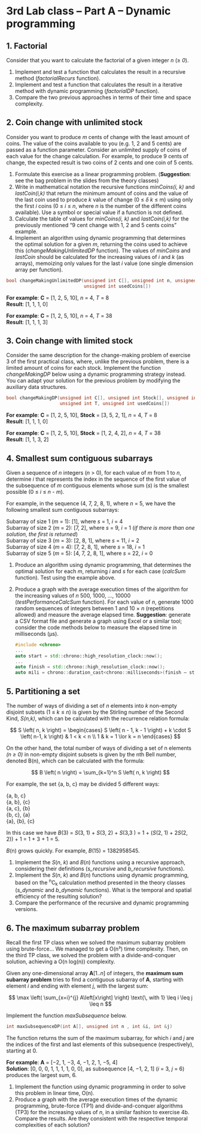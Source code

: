 # 3rd Lab class – Part A – Dynamic programming

## 1. Factorial

Consider that you want to calculate the factorial of a given integer *n* (≥ *0*).

1. Implement and test a function that calculates the result in a recursive method (*factorialRecurs* function).
2. Implement and test a function that calculates the result in a iterative method with dynamic programming (*factorialDP* function).
3. Compare the two previous approaches in terms of their time and space complexity.

## 2. Coin change with unlimited stock

Consider you want to produce *m* cents of change with the least amount of coins.
The value of the coins available to you (e.g. 1, 2 and 5 cents) are passed as a function parameter.
Consider an unlimited supply of coins of each value for the change calculation.
For example, to produce 9 cents of change, the expected result is two coins of 2 cents and one coin of 5 cents.

1. Formulate this exercise as a linear programming problem. (**Suggestion**: see the bag problem in the slides from the theory classes)
2. Write in mathematical notation the recursive functions *minCoins(i, k)* and *lastCoin(i,k)* that return the minimum amount of coins and the value of the last coin used to produce *k* value of change (0 ≤ *δ k* ≤ m) using only the first *i* coins (0 ≤ *i* ≤ *n*, where *n* is the number of the different coins available).
   Use a symbol or special value if a function is not defined.
3. Calculate the table of values for *minCoins(i, k)* and *lastCoin(i,k)* for the previously mentioned “9 cent change with 1, 2 and 5 cents coins” example.
4. Implement an algorithm using dynamic programming that determines the optimal solution for a given *m*, returning the coins used to achieve this (*changeMakingUnlimitedDP* function).
   The values of *minCoins* and *lastCoin* should be calculated for the increasing values of *i* and *k* (as arrays), memoizing only values for the last *i* value (one single dimension array per function).

```cpp
bool changeMakingUnlimitedDP(unsigned int C[], unsigned int n, unsigned int T,
                             unsigned int usedCoins[])
```

**For example**: **C** = [1, 2, 5, 10], *n* = 4, *T* = 8\
**Result**: [1, 1, 1, 0]

**For example**: **C** = [1, 2, 5, 10], *n* = 4, *T* = 38\
**Result**: [1, 1, 1, 3]

## 3. Coin change with limited stock

Consider the same description for the change-making problem of exercise 3 of the first practical class, where, unlike the previous problem, there is a limited amount of coins for each stock.
Implement the function *changeMakingDP* below using a dynamic programming strategy instead.
You can adapt your solution for the previous problem by modifying the auxiliary data structures.

```cpp
bool changeMakingDP(unsigned int C[], unsigned int Stock[], unsigned int n,
                    unsigned int T, unsigned int usedCoins[])
```

**For example**: **C** = [1, 2, 5, 10], **Stock** = [3, 5, 2, 1], *n* = 4, *T* = 8\
**Result**: [1, 1, 1, 0]

**For example**: **C** = [1, 2, 5, 10], **Stock** = [1, 2, 4, 2], *n* = 4, *T* = 38\
**Result**: [1, 1, 3, 2]

## 4. Smallest sum contiguous subarrays

Given a sequence of *n* integers (*n* > 0), for each value of *m* from 1 to *n*, determine *i* that represents the index in the sequence of the first value of the subsequence of *m* contiguous elements whose sum (*s*) is the smallest possible (0 ≤ *i* ≤ *n* - *m*).

For example, in the sequence (4, 7, 2, 8, 1), where *n* = 5, we have the following smallest sum contiguous subarrays:

Subarray of size 1 (*m* = 1): \[1\], where *s* = 1, *i* = 4\
Subarray of size 2 (*m* = 2): \[7, 2\], where *s* = 9, *i* = 1 (*if there is more than one solution, the first is returned*)\
Subarray of size 3 (*m* = 3): \[2, 8, 1\], where *s* = 11, *i* = 2\
Subarray of size 4 (*m* = 4): \[7, 2, 8, 1\], where *s* = 18, *i* = 1\
Subarray of size 5 (*m* = 5): \[4, 7, 2, 8, 1\], where *s* = 22, *i* = 0

1. Produce an algorithm using dynamic programming, that determines the optimal solution for each *m*, returning *i* and *s* for each case (*calcSum* function).
   Test using the example above.
2. Produce a graph with the average execution times of the algorithm for the increasing values of *n* 500, 1000, ..., 10000 (*testPerformanceCalcSum* function).
   For each value of *n*, generate 1000 random sequences of integers between 1 and 10 × *n* (repetitions allowed) and measure the average elapsed time.
   **Suggestion**: generate a CSV format file and generate a graph using Excel or a similar tool; consider the code methods below to measure the elapsed time in milliseconds (μs).

   ```cpp
   #include <chrono>
   ...
   auto start = std::chrono::high_resolution_clock::now();
   ...
   auto finish = std::chrono::high_resolution_clock::now();
   auto mili = chrono::duration_cast<chrono::milliseconds>(finish – start).count();
   ```

## 5. Partitioning a set

The number of ways of dividing a set of *n* elements into *k* non-empty disjoint subsets (1 ≤ *k* ≤ *n*) is given by the Stirling number of the Second Kind, *S(n,k)*, which can be calculated with the recurrence relation formula:

$$
S \left( n, k \right) = \begin{cases}
S \left( n - 1, k - 1 \right) + k \cdot S \left( n-1, k \right) & 1 < k < n \\
1 & k = 1 \lor k = n
\end{cases}
$$

On the other hand, the total number of ways of dividing a set of n elements _(n ≥ 0)_ in non-empty disjoint
subsets is given by the nth Bell number, denoted B(n), which can be calculated with the formula:

$$
B \left( n \right) = \sum_{k=1}^n S \left( n, k \right)
$$

For example, the set {a, b, c} may be divided 5 different ways:

{a, b, c}\
{a, b}, {c}\
{a, c}, {b}\
{b, c}, {a}\
{a}, {b}, {c}

In this case we have *B*(3) = *S*(3, 1) + *S*(3, 2) + *S*(3,3 ) = 1 + (*S*(2, 1) + 2*S*(2, 2)) + 1 = 1 + 3 + 1 = 5.

*B*(n) grows quickly.
For example, *B*(15) = 1382958545.

1. Implement the *S*(*n*, *k*) and *B*(*n*) functions using a recursive approach, considering their definitions (*s_recursive* and *b_recursive* functions).
2. Implement the *S*(*n*, *k*) and *B*(*n*) functions using dynamic programming, based on the <sup>n</sup>C<sub>k</sub> calculation method presented in the theory classes (*s_dynamic* and *b_dynamic* functions).
   What is the temporal and spatial efficiency of the resulting solution?
3. Compare the performance of the recursive and dynamic programming versions.

## 6. The maximum subarray problem

Recall the first TP class when we solved the maximum subarray problem using brute-force...
We managed to get a O(n³) time complexity.
Then, on the third TP class, we solved the problem with a divide-and-conquer solution, achieving a O(n log(n)) complexity.

Given any one-dimensional array **A**\[1..*n*\] of integers, the **maximum sum subarray problem** tries to find a contiguous subarray of **A**, starting with element *i* and ending with element *j*, with the largest sum:

$$
\max \left( \sum_{x=i}^{j} A\left[x\right] \right)
\text{\, with 1} \leq i \leq j \leq n
$$

Implement the function *maxSubsequence* below.

```cpp
int maxSubsequenceDP(int A[], unsigned int n , int &i, int &j)
```

The function returns the sum of the maximum subarray, for which *i* and *j* are the indices of the first and last elements of this subsequence (respectively), starting at 0.

**For example**: **A** = [−2, 1, −3, 4, −1, 2, 1, −5, 4]\
**Solution**: [0, 0, 0, 1, 1, 1, 1, 0, 0], as subsequence [4, −1, 2, 1] (*i* = 3, *j* = 6) produces the largest sum, 6.

1. Implement the function using dynamic programming in order to solve this problem in linear time, O(n).
2. Produce a graph with the average execution times of the dynamic programming, brute-force (TP1) and divide-and-conquer algorithms (TP3) for the increasing values of *n*, in a similar fashion to exercise 4b. Compare the results. Are they consistent with the respective temporal complexities of each solution?

